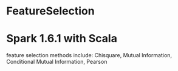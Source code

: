 # FeatureSelection
# Spark 1.6.1 with Scala
feature selection methods include: Chisquare, Mutual Information, Conditional Mutual Information, Pearson
